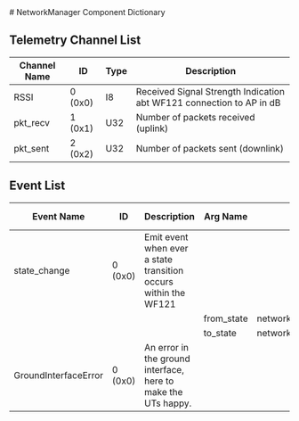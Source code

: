 <title>NetworkManager Component Dictionary</title>
# NetworkManager Component Dictionary


## Telemetry Channel List

|Channel Name|ID|Type|Description|
|---|---|---|---|
|RSSI|0 (0x0)|I8|Received Signal Strength Indication abt WF121 connection to AP in dB|
|pkt_recv|1 (0x1)|U32|Number of packets received (uplink)|
|pkt_sent|2 (0x2)|U32|Number of packets sent (downlink)|

## Event List

|Event Name|ID|Description|Arg Name|Arg Type|Arg Size|Description
|---|---|---|---|---|---|---|
|state_change|0 (0x0)|Emit event when ever a state transition occurs within the WF121| | | | |
| | | |from_state|networkmanager_state_from|||
| | | |to_state|networkmanager_state_to|||
|GroundInterfaceError|0 (0x0)|An error in the ground interface, here to make the UTs happy.| | | | |
